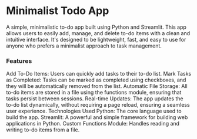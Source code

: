 # Minimalist Todo App
A simple, minimalistic to-do app built using Python and Streamlit. This app allows users to easily add, manage, and delete to-do items with a clean and intuitive interface. It's designed to be lightweight, fast, and easy to use for anyone who prefers a minimalist approach to task management.

### Features
Add To-Do Items: Users can quickly add tasks to their to-do list.
Mark Tasks as Completed: Tasks can be marked as completed using checkboxes, and they will be automatically removed from the list.
Automatic File Storage: All to-do items are stored in a file using the functions module, ensuring that tasks persist between sessions.
Real-time Updates: The app updates the to-do list dynamically, without requiring a page reload, ensuring a seamless user experience.
Technologies Used
Python: The core language used to build the app.
Streamlit: A powerful and simple framework for building web applications in Python.
Custom Functions Module: Handles reading and writing to-do items from a file.
